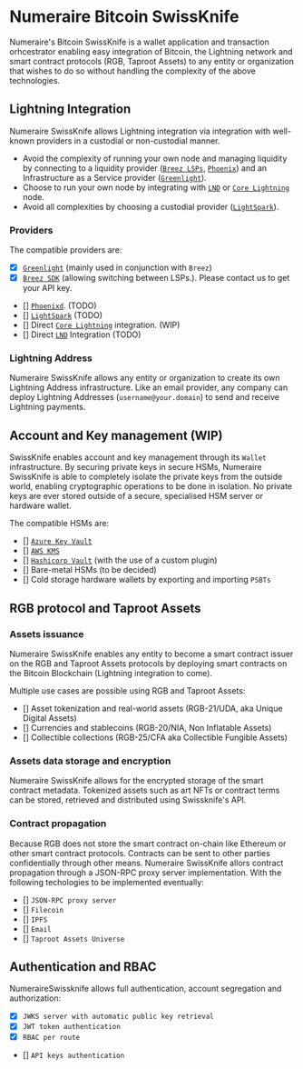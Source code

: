 # Numeraire Bitcoin SwissKnife

Numeraire's Bitcoin SwissKnife is a wallet application and transaction orhcestrator enabling easy integration of Bitcoin, the Lightning network and smart contract protocols (RGB, Taproot Assets) to any entity or organization that wishes to do so without handling the complexity of the above technologies.

## Lightning Integration

Numeraire SwissKnife allows Lightning integration via integration with well-known providers in a custodial or non-custodial manner.

- Avoid the complexity of running your own node and managing liquidity by connecting to a liquidity provider ([`Breez LSPs`](https://breez.technology/lsp/), [`Phoenix`](https://phoenix.acinq.co/server)) and an Infrastructure as a Service provider ([`Greenlight`](https://blockstream.com/lightning/greenlight/)).
- Choose to run your own node by integrating with [`LND`](https://github.com/lightningnetwork/lnd) or [`Core Lightning`](https://corelightning.org/) node.
- Avoid all complexities by choosing a custodial provider ([`LightSpark`](https://www.lightspark.com/)).

### Providers

The compatible providers are:

- [x] [`Greenlight`](https://blockstream.com/lightning/greenlight/) (mainly used in conjunction with `Breez`)
- [x] [`Breez SDK`](https://breez.technology/sdk/) (allowing switching between LSPs.). Please contact us to get your API key.
- [] [`Phoenixd`](https://phoenix.acinq.co/server). (TODO)
- [] [`LightSpark`](https://www.lightspark.com/) (TODO)
- [] Direct [`Core Lightning`](https://corelightning.org/) integration. (WIP)
- [] Direct [`LND`](https://github.com/lightningnetwork/lnd) Integration (TODO)

### Lightning Address

Numeraire SwissKnife allows any entity or organization to create its own Lightning Address infrastructure. Like an email provider, any company can deploy Lightning Addresses (`username@your.domain`) to send and receive Lightning payments.

## Account and Key management (WIP)

SwissKnife enables account and key management through its `Wallet` infrastructure. By securing private keys in secure HSMs, Numeraire SwissKnife is able to completely isolate the private keys from the outside world, enabling cryptographic operations to be done in isolation. No private keys are ever stored outside of a secure, specialised HSM server or hardware wallet.

The compatible HSMs are:

- [] [`Azure Key Vault`](https://azure.microsoft.com/en-us/products/key-vault)
- [] [`AWS KMS`](https://aws.amazon.com/kms/)
- [] [`Hashicorp Vault`](https://www.vaultproject.io/) (with the use of a custom plugin)
- [] Bare-metal HSMs (to be decided)
- [] Cold storage hardware wallets by exporting and importing `PSBTs`

## RGB protocol and Taproot Assets

### Assets issuance

Numeraire SwissKnife enables any entity to become a smart contract issuer on the RGB and Taproot Assets protocols by deploying smart contracts on the Bitcoin Blockchain (Lightning integration to come).

Multiple use cases are possible using RGB and Taproot Assets:

- [] Asset tokenization and real-world assets (RGB-21/UDA, aka Unique Digital Assets)
- [] Currencies and stablecoins (RGB-20/NIA, Non Inflatable Assets)
- [] Collectible collections (RGB-25/CFA aka Collectible Fungible Assets)

### Assets data storage and encryption

Numeraire SwissKnife allows for the encrypted storage of the smart contract metadata. Tokenized assets such as art NFTs or contract terms can be stored, retrieved and distributed using Swissknife's API.

### Contract propagation

Because RGB does not store the smart contract on-chain like Ethereum or other smart contract protocols. Contracts can be sent to other parties confidentially through other means. Numeraire SwissKnife allors contract propagation through a JSON-RPC proxy server implementation. With the following techologies to be implemented eventually:

- [] `JSON-RPC proxy server`
- [] `Filecoin`
- [] `IPFS`
- [] `Email`
- [] `Taproot Assets Universe`

## Authentication and RBAC

NumeraireSwissknife allows full authentication, account segregation and authorization:

- [x] `JWKS server with automatic public key retrieval`
- [x] `JWT token authentication`
- [x] `RBAC per route`
- [] `API keys authentication`
